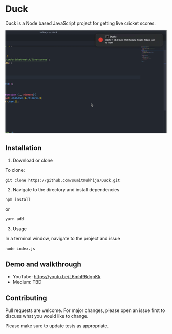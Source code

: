 # Duck

Duck is a Node based JavaScript project for getting live cricket scores.

<img src='https://github.com/sumitmukhija/Duck/blob/master/screenshots/screenshot.png?raw=true' />


## Installation

1. Download or clone 

To clone:

```
git clone https://github.com/sumitmukhija/Duck.git
```

2. Navigate to the directory and install dependencies

```
npm install
```

or

```
yarn add
```
3. Usage

In a terminal window, navigate to the project and issue 

```
node index.js
```

## Demo and walkthrough
- YouTube: https://youtu.be/L6mhR6dgpKk
- Medium: TBD


## Contributing
Pull requests are welcome. For major changes, please open an issue first to discuss what you would like to change.

Please make sure to update tests as appropriate.
